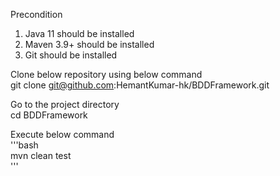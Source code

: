 Precondition

1. Java 11 should be installed <br>
2. Maven 3.9+ should be installed <br>
3. Git should be installed <br>

Clone below repository using below command <br>
git clone git@github.com:HemantKumar-hk/BDDFramework.git

Go to the project directory<br>
cd BDDFramework

Execute below command <br>
'''bash <br>
  mvn clean test <br>
''' 
